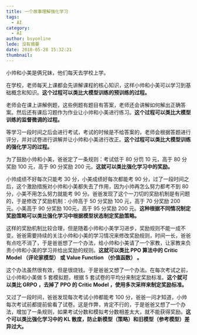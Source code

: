```yaml
---
title: 一个故事理解强化学习
tags:
  - AI
category:
  - AI
author: bsyonline
lede: 没有摘要
date: 2018-05-28 15:32:21
thumbnail:
---
```


小帅和小美是俩兄妹，他们每天去学校上学。

在学校，老师每天上课都会先讲解课程的核心知识，这样小帅和小美可以学习到基础概念和知识。**这个过程可以类比大模型训练的预训练的过程。** 

老师会在课上讲解例题，这些例题有题目有答案，老师还会讲解如何解出正确答案。然后还有课后习题作为作业让小帅和小美进行练习。**这个过程可以类比大模型训练的监督微调的过程。** 

等学习一段时间之后会进行考试，考试的时候是不给答案的，老师会根据答题进行评分，并对试卷进行讲解并让小帅和小美进行改正。**这个过程可以类比大模型训练的强化学习的过程。**

为了鼓励小帅和小美，爸爸定了一条规则：考试低于 80 分罚 10 元，高于 80 分奖励 100 元，高于 90 分奖励 200 元。**这就可以类比强化学习中的奖励。**

小帅成绩不好每次只能考 30 分，小美成绩好每次都能考 90 分，过了一段时间之后，这个激励措施对小帅和小美都失去了作用，因为小帅再怎么努力都考不到 80 分，小美不用怎么努力就能考 90 分。爸爸发现了这个一刀切的奖励机制是有问题的，于是修改了奖励机制：小帅高于 50 分奖励 100 元，高于 70 分奖励 200 元。小美高于 90 分奖励 100元，高于 95 分奖励 200 元。**这种根据不同情况制定奖励策略可以类比强化学习中根据模型状态制定奖励策略。**

这样的奖励机制比较合理，但是随着小帅和小美学习进步，奖励规则不能一成不变。爸爸需要持续的关注小帅和小美的学习情况来修改奖励规则，时间一长，爸爸有点吃不消了，于是爸爸想了一个办法，给小帅和小美请了一个家教，让家教来负责小帅和小美的学习并给出奖励的规则。**这就可以类比 PPO 算法中的 Critic Model （评论家模型） 或 Value Function （价值函数） 。**

这个办法虽然很有效，但是很烧钱。于是爸爸又想了一个办法。在每次考试之前，让小帅和小美做 5 套模拟题，根据 5 套试卷的平均分来制定奖励标准。**这个就可以类比 GRPO ，去掉了 PPO 的 Critic Model ，使用多次采样来制定奖励标准。**

又过了一段时间，爸爸发现每次考试小帅都能考 100 分，爸爸一问才知道，小帅每次考试前都提前偷看了试卷。这是作弊，肯定不行的，于是爸爸又想了一个办法，增加了一条规则，如果考试分数和模拟考分数相差太大，就不能获得奖励。**这个可以类比强化学习中的 KL 散度，防止新模型（策略）和旧模型（参考模型）差异过大。**


